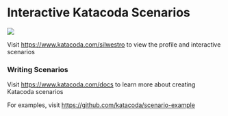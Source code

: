 # Interactive Katacoda Scenarios

[![](http://shields.katacoda.com/katacoda/silwestro/count.svg)](https://www.katacoda.com/silwestro "Get your profile on Katacoda.com")

Visit https://www.katacoda.com/silwestro to view the profile and interactive scenarios

### Writing Scenarios
Visit https://www.katacoda.com/docs to learn more about creating Katacoda scenarios

For examples, visit https://github.com/katacoda/scenario-example
